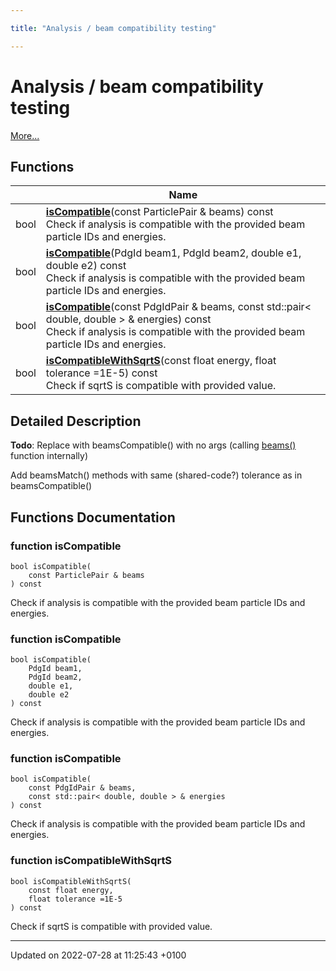 ```yaml
---

title: "Analysis / beam compatibility testing"

---
```


# Analysis / beam compatibility testing

 [More...](#detailed-description)

## Functions

|                | Name           |
| -------------- | -------------- |
| bool | **[isCompatible](http://example.org/modules/group__analysis__beamcompat/#function-iscompatible)**(const ParticlePair & beams) const<br>Check if analysis is compatible with the provided beam particle IDs and energies.  |
| bool | **[isCompatible](http://example.org/modules/group__analysis__beamcompat/#function-iscompatible)**(PdgId beam1, PdgId beam2, double e1, double e2) const<br>Check if analysis is compatible with the provided beam particle IDs and energies.  |
| bool | **[isCompatible](http://example.org/modules/group__analysis__beamcompat/#function-iscompatible)**(const PdgIdPair & beams, const std::pair< double, double > & energies) const<br>Check if analysis is compatible with the provided beam particle IDs and energies.  |
| bool | **[isCompatibleWithSqrtS](http://example.org/modules/group__analysis__beamcompat/#function-iscompatiblewithsqrts)**(const float energy, float tolerance =1E-5) const<br>Check if sqrtS is compatible with provided value.  |

## Detailed Description


**Todo**: Replace with beamsCompatible() with no args (calling <a href="http://example.org/modules/group__analysis__run/#function-beams">beams()</a> function internally) 

Add beamsMatch() methods with same (shared-code?) tolerance as in beamsCompatible()

## Functions Documentation

### function isCompatible

```
bool isCompatible(
    const ParticlePair & beams
) const
```

Check if analysis is compatible with the provided beam particle IDs and energies. 

### function isCompatible

```
bool isCompatible(
    PdgId beam1,
    PdgId beam2,
    double e1,
    double e2
) const
```

Check if analysis is compatible with the provided beam particle IDs and energies. 

### function isCompatible

```
bool isCompatible(
    const PdgIdPair & beams,
    const std::pair< double, double > & energies
) const
```

Check if analysis is compatible with the provided beam particle IDs and energies. 

### function isCompatibleWithSqrtS

```
bool isCompatibleWithSqrtS(
    const float energy,
    float tolerance =1E-5
) const
```

Check if sqrtS is compatible with provided value. 





-------------------------------

Updated on 2022-07-28 at 11:25:43 +0100